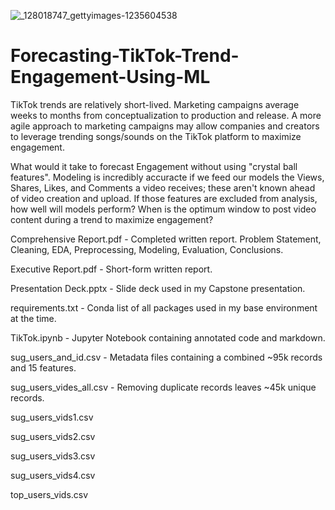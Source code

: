 ![_128018747_gettyimages-1235604538](https://user-images.githubusercontent.com/112103910/218480246-8926b34a-b398-44cc-8108-ddd0236e91a9.jpg)

# Forecasting-TikTok-Trend-Engagement-Using-ML
TikTok trends are relatively short-lived. Marketing campaigns average weeks to months from conceptualization to production and release. A more agile approach to marketing campaigns may allow companies and creators to leverage trending songs/sounds on the TikTok platform to maximize engagement.

What would it take to forecast Engagement without using "crystal ball features". Modeling is incredibly accuracte if we feed our models the Views, Shares, Likes, and Comments a video receives; these aren't known ahead of video creation and upload. If those features are excluded from analysis, how well will models perform? When is the optimum window to post video content during a trend to maximize engagement?

Comprehensive Report.pdf - Completed written report. Problem Statement, Cleaning, EDA, Preprocessing, Modeling, Evaluation, Conclusions.

Executive Report.pdf - Short-form written report.

Presentation Deck.pptx - Slide deck used in my Capstone presentation.

requirements.txt - Conda list of all packages used in my base environment at the time.

TikTok.ipynb - Jupyter Notebook containing annotated code and markdown.

sug_users_and_id.csv - Metadata files containing a combined ~95k records and 15 features.

sug_users_vides_all.csv - Removing duplicate records leaves ~45k unique records.

sug_users_vids1.csv

sug_users_vids2.csv

sug_users_vids3.csv

sug_users_vids4.csv

top_users_vids.csv
